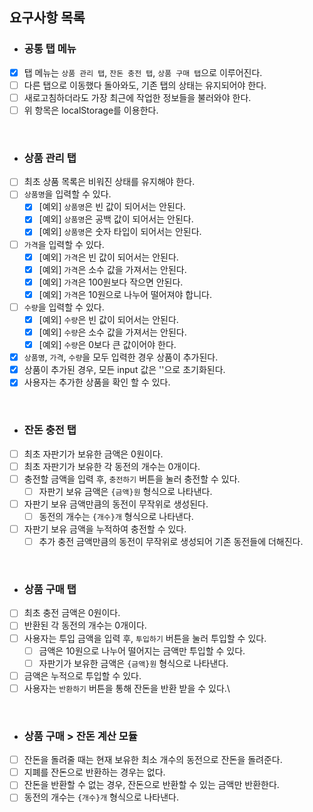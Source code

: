 ## 요구사항 목록

- ### 공통 탭 메뉴

- [x] 탭 메뉴는 `상품 관리 탭`, `잔돈 충전 탭`, `상품 구매 탭`으로 이루어진다.
- [ ] 다른 탭으로 이동했다 돌아와도, 기존 탭의 상태는 유지되어야 한다.
- [ ] 새로고침하더라도 가장 최근에 작업한 정보들을 불러와야 한다.
- [ ] 위 항목은 localStorage를 이용한다.

<br/>


- ### 상품 관리 탭

- [ ] 최초 상품 목록은 비워진 상태를 유지해야 한다.
- [ ] `상품명`을 입력할 수 있다.
  - [x] [예외] `상품명`은 빈 값이 되어서는 안된다.
  - [x] [예외] `상품명`은 공백 값이 되어서는 안된다.
  - [x] [예외] `상품명`은 숫자 타입이 되어서는 안된다.
- [ ] `가격`을 입력할 수 있다.
  - [x] [예외] `가격`은 빈 값이 되어서는 안된다.
  - [x] [예외] `가격`은 소수 값을 가져서는 안된다.
  - [x] [예외] `가격`은 100원보다 작으면 안된다.
  - [x] [예외] `가격`은 10원으로 나누어 떨어져야 합니다.
- [ ] `수량`을 입력할 수 있다.
  - [x] [예외] `수량`은 빈 값이 되어서는 안된다.
  - [x] [예외] `수량`은 소수 값을 가져서는 안된다.
  - [x] [예외] `수량`은 0보다 큰 값이어야 한다.
- [x] `상품명`, `가격`, `수량`을 모두 입력한 경우 상품이 추가된다.
- [x] 상품이 추가된 경우, 모든 input 값은 ''으로 초기화된다.
- [x] 사용자는 추가한 상품을 확인 할 수 있다.

<br/>


- ### 잔돈 충전 탭

- [ ] 최초 자판기가 보유한 금액은 0원이다.
- [ ] 최초 자판기가 보유한 각 동전의 개수는 0개이다.
- [ ] 충전할 금액을 입력 후, `충전하기` 버튼을 눌러 충전할 수 있다.
  - [ ] 자판기 보유 금액은 `{금액}원` 형식으로 나타낸다.
- [ ] 자판기 보유 금액만큼의 동전이 무작위로 생성된다.
  - [ ] 동전의 개수는 `{개수}개` 형식으로 나타낸다.
- [ ] 자판기 보유 금액을 누적하여 충전할 수 있다. 
  - [ ] 추가 충전 금액만큼의 동전이 무작위로 생성되어 기존 동전들에 더해진다.

<br/>


- ### 상품 구매 탭

- [ ] 최초 충전 금액은 0원이다.
- [ ] 반환된 각 동전의 개수는 0개이다.
- [ ] 사용자는 투입 금액을 입력 후, `투입하기` 버튼을 눌러 투입할 수 있다.
  - [ ] 금액은 10원으로 나누어 떨어지는 금액만 투입할 수 있다.
  - [ ] 자판기가 보유한 금액은 `{금액}원` 형식으로 나타낸다. 
- [ ] 금액은 누적으로 투입할 수 있다.
- [ ] 사용자는 `반환하기` 버튼을 통해 잔돈을 반환 받을 수 있다.\

<br/>


- ### 상품 구매 > 잔돈 계산 모듈

- [ ] 잔돈을 돌려줄 때는 현재 보유한 최소 개수의 동전으로 잔돈을 돌려준다.
- [ ] 지폐를 잔돈으로 반환하는 경우는 없다.
- [ ] 잔돈을 반환할 수 없는 경우, 잔돈으로 반환할 수 있는 금액만 반환한다.
- [ ] 동전의 개수는 `{개수}개` 형식으로 나타낸다.

<br/>


